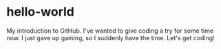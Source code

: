 # hello-world
My introduction to GitHub.
I've wanted to give coding a try for some time now.  I just gave up gaming, so I suddenly have the time.  Let's get coding!
